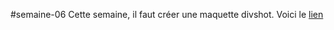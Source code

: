 #semaine-06
Cette semaine, il faut créer une maquette divshot.
Voici le [lien](https://htmlpreview.github.io/?https://github.com/mariemcp/semaine-06/master/maquette.html)